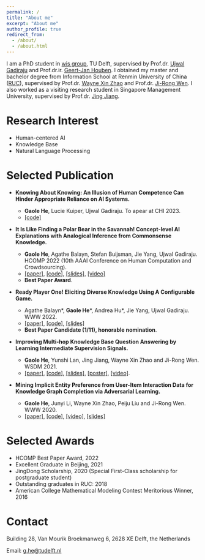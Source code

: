 ```yaml
---
permalink: /
title: "About me"
excerpt: "About me"
author_profile: true
redirect_from: 
  - /about/
  - /about.html
---
```


I am a PhD student in [wis group](http://wis.ewi.tudelft.nl/), TU Delft, supervised by Prof.dr. [Ujwal Gadiraju](http://ujwalgadiraju.com/) and Prof.dr.ir. [Geert-Jan Houben](https://scholar.google.com/citations?user=7SLMWEcAAAAJ&hl=en). 
I obtained my master and bachelor degree from Information School at Renmin University of China ([RUC]((https://ruc.edu.cn/))), supervised by Prof.dr. [Wayne Xin Zhao](http://playbigdata.ruc.edu.cn/batmanfly/) and Prof.dr. [Ji-Rong Wen](https://scholar.google.co.jp/citations?user=tbxCHJgAAAAJ). I also worked as a visiting research student in Singapore Management University, supervised by Prof.dr. [Jing Jiang](http://www.mysmu.edu/faculty/jingjiang/). 


Research Interest
======
- Human-centered AI
- Knowledge Base
- Natural Language Processing


Selected Publication
======
- **Knowing About Knowing: An Illusion of Human Competence Can Hinder Appropriate Reliance on AI Systems.**
  - **Gaole He**, Lucie Kuiper, Ujwal Gadiraju. To apear at CHI 2023. 
  - [[code]](https://github.com/RichardHGL/CHI2023_DKE)

- **It Is Like Finding a Polar Bear in the Savannah! Concept-level AI Explanations with Analogical Inference from Commonsense Knowledge.**
  - **Gaole He**, Agathe Balayn, Stefan Buijsman, Jie Yang, Ujwal Gadiraju. HCOMP 2022 (10th AAAI Conference on Human Computation and Crowdsourcing). 
  - [[paper]](http://ujwalgadiraju.com/Publications/HCOMP2022a.pdf), [[code]](https://github.com/delftcrowd/HCOMP2022_ARCHIE), [[slides]](https://github.com/delftcrowd/HCOMP2022_ARCHIE/blob/main/asset/hcomp2022_gaole.pptx), [[video]](https://slideslive.com/38993029)
  - **Best Paper Award**.

- **Ready Player One! Eliciting Diverse Knowledge Using A Configurable Game.**
  - Agathe Balayn\*, **Gaole He**\*, Andrea Hu\*, Jie Yang, Ujwal Gadiraju. WWW 2022. 
  - [[paper]](http://ujwalgadiraju.com/Publications/WWW2022a.pdf), [[code]](https://github.com/delftcrowd/FindItOut), [[slides]](https://github.com/delftcrowd/FindItOut/blob/main/www22_pre.pptx)
  - **Best Paper Candidate (1/11), honorable nomination**.

- **Improving Multi-hop Knowledge Base Question Answering by Learning Intermediate Supervision Signals.**
  - **Gaole He**, Yunshi Lan, Jing Jiang, Wayne Xin Zhao and Ji-Rong Wen. WSDM 2021.
  - [[paper]](http://RichardHGL.github.io/files/wsdm2021.pdf), [[code]](https://github.com/RichardHGL/WSDM2021_NSM), [[slides]](https://github.com/RichardHGL/WSDM2021_NSM/blob/main/presentation/wsdm_slides_ver2.pptx), [[poster]](https://github.com/RichardHGL/WSDM2021_NSM/blob/main/presentation/wsdm-poster.pdf), [[video]](https://vimeo.com/518921912).

- **Mining Implicit Entity Preference from User-Item Interaction Data for Knowledge Graph Completion via Adversarial Learning.**
  - **Gaole He**, Junyi Li, Wayne Xin Zhao, Peiju Liu and Ji-Rong Wen. WWW 2020.
  - [[paper]](http://RichardHGL.github.io/files/www2020.pdf), [[code]](https://github.com/RichardHGL/UPGAN), [[video]](https://www.youtube.com/watch?v=SABAIvhhMm0&list=PLJNwhMK_V7EyZCUt6SjW4JthoM9-QiHMZ&index=43), [[slides]](https://github.com/RichardHGL/UPGAN/blob/master/www_slides.pptx)

Selected Awards
======
- HCOMP Best Paper Award, 2022
- Excellent Graduate in Beijing, 2021
- JingDong Scholarship, 2020 (Special First-Class scholarship for postgraduate student)
- Outstanding graduates in RUC: 2018
- American College Mathematical Modeling Contest Meritorious Winner, 2016

Contact
======
Building 28, Van Mourik Broekmanweg 6, 2628 XE Delft, the Netherlands

Email: g.he@tudelft.nl
